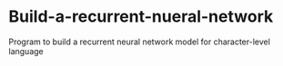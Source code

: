 # Build-a-recurrent-nueral-network
Program to build a recurrent neural network model for character-level language
